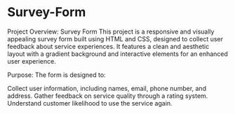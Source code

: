 # Survey-Form
Project Overview: Survey Form 
This project is a responsive and visually appealing survey form built using HTML and CSS, designed to collect user feedback about service experiences. It features a clean and aesthetic layout with a gradient background and interactive elements for an enhanced user experience.

Purpose:
The form is designed to:

Collect user information, including names, email, phone number, and address.
Gather feedback on service quality through a rating system.
Understand customer likelihood to use the service again.
